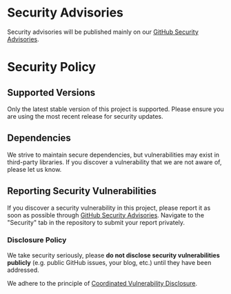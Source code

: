 # Security Advisories

Security advisories will be published mainly on our
[GitHub Security Advisories](https://github.com/zefr0x/aleym/security/advisories).

# Security Policy

## Supported Versions

Only the latest stable version of this project is supported. Please ensure you are using the most recent release for
security updates.

## Dependencies

We strive to maintain secure dependencies, but vulnerabilities may exist in third-party libraries. If you discover a
vulnerability that we are not aware of, please let us know.

## Reporting Security Vulnerabilities

If you discover a security vulnerability in this project, please report it as soon as possible through
[GitHub Security Advisories](https://github.com/zefr0x/aleym/security/advisories/new). Navigate to the "Security" tab in
the repository to submit your report privately.

### Disclosure Policy

We take security seriously, please **do not disclose security vulnerabilities publicly** (e.g. public GitHub issues,
your blog, etc.) until they have been addressed.

We adhere to the principle of
[Coordinated Vulnerability Disclosure](https://en.wikipedia.org/wiki/Coordinated_vulnerability_disclosure).
